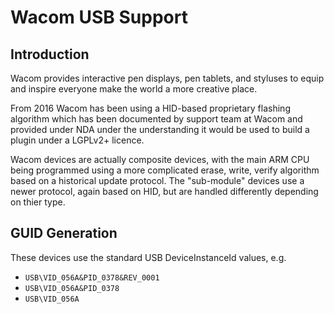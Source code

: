 Wacom USB Support
=================

Introduction
------------

Wacom provides interactive pen displays, pen tablets, and styluses to equip and
inspire everyone make the world a more creative place.

From 2016 Wacom has been using a HID-based proprietary flashing algorithm which
has been documented by support team at Wacom and provided under NDA under the
understanding it would be used to build a plugin under a LGPLv2+ licence.

Wacom devices are actually composite devices, with the main ARM CPU being
programmed using a more complicated erase, write, verify algorithm based
on a historical update protocol. The "sub-module" devices use a newer protocol,
again based on HID, but are handled differently depending on thier type.

GUID Generation
---------------

These devices use the standard USB DeviceInstanceId values, e.g.

 * `USB\VID_056A&PID_0378&REV_0001`
 * `USB\VID_056A&PID_0378`
 * `USB\VID_056A`
